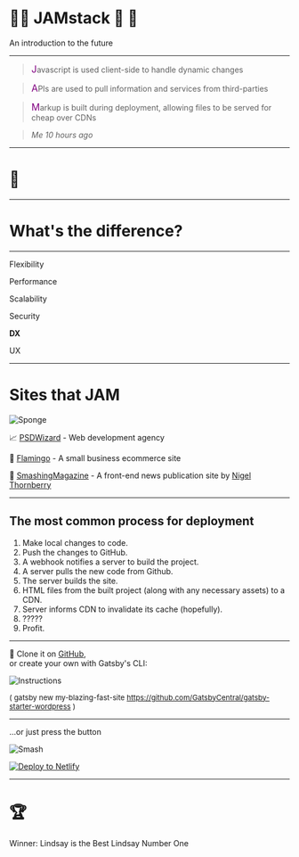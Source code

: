 # 🐝🐝 JAMstack 🐝 🐝

An introduction to the future

---

> <span style="font-size:larger; color:purple;">J</span>avascript is used client-side to handle dynamic changes

> <span style="font-size:larger; color:purple;">A</span>PIs are used to pull information and services from third-parties

> <span style="font-size:larger; color:purple;">M</span>arkup is built during deployment, allowing files to be served for cheap over CDNs

> <cite>Me 10 hours ago</cite>

---

# 🤔

---

# **What's the difference?**

---

Flexibility

Performance

Scalability

Security

**DX**

UX

---

# Sites that JAM

![Sponge](//media.giphy.com/media/rdXF0gnAyUAfK/giphy.gif)

📈 [PSDWizard](//psdwizard.com/) - Web development agency

🛒 [Flamingo](//www.shopflamingo.com/products/shave-kit/) - A small business ecommerce site

📒 [SmashingMagazine](//www.smashingmagazine.com/) - A front-end news publication site by <span style="text-decoration: none;">[Nigel Thornberry](//i.kym-cdn.com/entries/icons/original/000/015/455/tumblr_static_nigel_thornberry.jpg)</span>

---

## The most common process for deployment

1. Make local changes to code.
2. Push the changes to GitHub.
3. A webhook notifies a server to build the project.
4. A server pulls the new code from Github.
5. The server builds the site.
6. HTML files from the built project (along with any necessary assets) to a CDN.
7. Server informs CDN to invalidate its cache (hopefully).
8. ?????
9. Profit.

---

👯 Clone it on [GitHub](//github.com/gatsbyjs/gatsby),  
or create your own with Gatsby's CLI:

![Instructions](//i.imgur.com/q6gRXvP.png)

<span style="font-size:small;">( gatsby new my-blazing-fast-site https://github.com/GatsbyCentral/gatsby-starter-wordpress )</span>

---

...or just press the button

![Smash](//media.giphy.com/media/3og0IAQG2BtR13joe4/giphy.gif)

[![Deploy to Netlify](https://www.netlify.com/img/deploy/button.svg)](https://app.netlify.com/start/deploy?repository=https://github.com/matthewhoth/Presentation)

---

# 🏆

Winner: Lindsay is the Best Lindsay Number One
